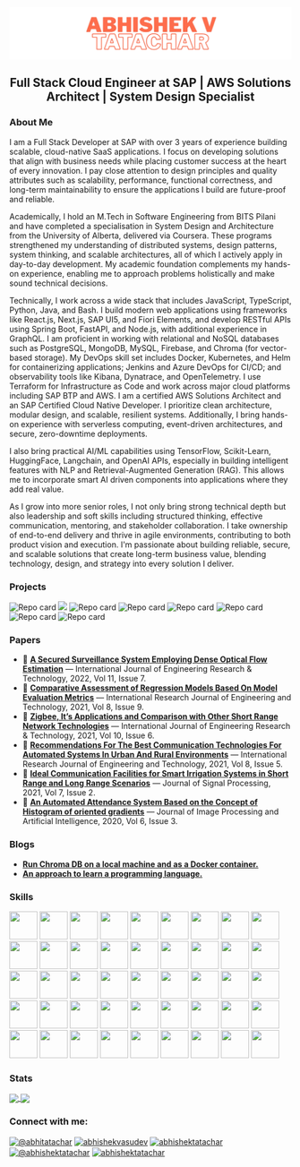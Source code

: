 <img align="center" href="https://github.com/abhitatachar2000" src="./images/1-removebg-preview.png" alt="@abhitatachar" />

<h2 align="center">Full Stack Cloud Engineer at SAP | AWS Solutions Architect | System Design Specialist</h2>

<h3>About Me</h3>

<p>I am a Full Stack Developer at SAP with over 3 years of experience building scalable, cloud-native SaaS applications. I focus on developing solutions that align with business needs while placing customer success at the heart of every innovation. I pay close attention to design principles and quality attributes such as scalability, performance, functional correctness, and long-term maintainability to ensure the applications I build are future-proof and reliable.</p>

<p>Academically, I hold an M.Tech in Software Engineering from BITS Pilani and have completed a specialisation in System Design and Architecture from the University of Alberta, delivered via Coursera. These programs strengthened my understanding of distributed systems, design patterns, system thinking, and scalable architectures, all of which I actively apply in day-to-day development. My academic foundation complements my hands-on experience, enabling me to approach problems holistically and make sound technical decisions.</p>

<p>Technically, I work across a wide stack that includes JavaScript, TypeScript, Python, Java, and Bash. I build modern web applications using frameworks like React.js, Next.js, SAP UI5, and Fiori Elements, and develop RESTful APIs using Spring Boot, FastAPI, and Node.js, with additional experience in GraphQL. I am proficient in working with relational and NoSQL databases such as PostgreSQL, MongoDB, MySQL, Firebase, and Chroma (for vector-based storage). My DevOps skill set includes Docker, Kubernetes, and Helm for containerizing applications; Jenkins and Azure DevOps for CI/CD; and observability tools like Kibana, Dynatrace, and OpenTelemetry. I use Terraform for Infrastructure as Code and work across major cloud platforms including SAP BTP and AWS. I am a certified AWS Solutions Architect and an SAP Certified Cloud Native Developer. I prioritize clean architecture, modular design, and scalable, resilient systems. Additionally, I bring hands-on experience with serverless computing, event-driven architectures, and secure, zero-downtime deployments.</p>

<p>I also bring practical AI/ML capabilities using TensorFlow, Scikit-Learn, HuggingFace, Langchain, and OpenAI APIs, especially in building intelligent features with NLP and Retrieval-Augmented Generation (RAG). This allows me to incorporate smart AI driven components into applications where they add real value.</p>

<p>As I grow into more senior roles, I not only bring strong technical depth but also leadership and soft skills including structured thinking, effective communication, mentoring, and stakeholder collaboration. I take ownership of end-to-end delivery and thrive in agile environments, contributing to both product vision and execution. I'm passionate about building reliable, secure, and scalable solutions that create long-term business value, blending technology, design, and strategy into every solution I deliver.</p>

<h3>Projects</h3>

<p>
  <img src="https://github-readme-stats.vercel.app/api/pin/?username=abhitatachar2000&repo=order-management-system&theme=default" alt="Repo card" height="150"/>
  <img src="https://github-readme-stats.vercel.app/api/pin/?username=abhitatachar2000&repo=portfolio-ts&theme=default%22%20alt=%22Repo%20card" height="150"/>
  <img src="https://github-readme-stats.vercel.app/api/pin/?username=abhitatachar2000&repo=dockerize-chromadb&theme=default" alt="Repo card" height="150"/>
  <img src="https://github-readme-stats.vercel.app/api/pin/?username=abhitatachar2000&repo=Kubernetes-Starter" alt="Repo card" height="150"/>
  <img src="https://github-readme-stats.vercel.app/api/pin/?username=abhitatachar2000&repo=Python101&theme=default" alt="Repo card" height="150"/>
  <img src="https://github-readme-stats.vercel.app/api/pin/?username=abhitatachar2000&repo=ImageProcessing&theme=default" alt="Repo card" height="150"/>
  <img src="https://github-readme-stats.vercel.app/api/pin/?username=abhitatachar2000&repo=ProjectDaksha&theme=default" alt="Repo card" height="150"/>
  <img src="https://github-readme-stats.vercel.app/api/pin/?username=abhitatachar2000&repo=Supply-Chain-Management-System" alt="Repo card" height="150"/>
</p>



<h3>Papers</h3>

- 📄 <b><a href="https://www.ijert.org/a-secured-surveillance-system-employing-dense-optical-flow-estimation">A Secured Surveillance System Employing Dense Optical Flow Estimation</a></b> — International Journal of Engineering Research & Technology, 2022, Vol 11, Issue 7.  
- 📄 <b><a href="https://scholar.google.com/citations?view_op=view_citation&hl=en&user=0sug9-kAAAAJ&citation_for_view=0sug9-kAAAAJ:qjMakFHDy7sC">Comparative Assessment of Regression Models Based On Model Evaluation Metrics</a></b> — International Research Journal of Engineering and Technology, 2021, Vol 8, Issue 9.
- 📄 <b><a href="https://scholar.google.com/citations?view_op=view_citation&hl=en&user=0sug9-kAAAAJ&citation_for_view=0sug9-kAAAAJ:2osOgNQ5qMEC">Zigbee, It’s Applications and Comparison with Other Short Range Network Technologies</a></b> — International Journal of Engineering Research & Technology, 2021, Vol 10, Issue 6.  
- 📄 <b><a href="https://scholar.google.com/citations?view_op=view_citation&hl=en&user=0sug9-kAAAAJ&citation_for_view=0sug9-kAAAAJ:9yKSN-GCB0IC">Recommendations For The Best Communication Technologies For Automated Systems In Urban And Rural Environments</a></b> — International Research Journal of Engineering and Technology, 2021, Vol 8, Issue 5.
- 📄 <b><a href="https://scholar.google.com/citations?view_op=view_citation&hl=en&user=0sug9-kAAAAJ&citation_for_view=0sug9-kAAAAJ:d1gkVwhDpl0C">Ideal Communication Facilities for Smart Irrigation Systems in Short Range and Long Range Scenarios</a></b> — Journal of Signal Processing, 2021, Vol 7, Issue 2.  
- 📄 <b><a href="https://scholar.google.com/citations?view_op=view_citation&hl=en&user=0sug9-kAAAAJ&citation_for_view=0sug9-kAAAAJ:u-x6o8ySG0sC">An Automated Attendance System Based on the Concept of Histogram of oriented gradients</a></b> — Journal of Image Processing and Artificial Intelligence, 2020, Vol 6, Issue 3. 


<h3>Blogs</h3>

- <b><a href="https://medium.com/@abhishektatachar/run-chroma-db-on-a-local-machine-and-as-a-docker-container-a9d4b91d2a97">Run Chroma DB on a local machine and as a Docker container.</a></b>
- <b><a href="https://abhishektatachar.medium.com/an-approach-to-learn-a-programming-language-af6fd8b18aed">An approach to learn a programming language.</a></b>

<h3>Skills</h3>

<p align="left">
  <!-- Programming and Scripting Languages -->
<img src="https://cdn.jsdelivr.net/gh/devicons/devicon@latest/icons/python/python-original.svg" width="50" height="50" />
<img src="https://cdn.jsdelivr.net/gh/devicons/devicon@latest/icons/javascript/javascript-original.svg" width="50" height="50" />
<img src="https://cdn.jsdelivr.net/gh/devicons/devicon@latest/icons/typescript/typescript-original.svg" width="50" height="50" />
<img src="https://cdn.jsdelivr.net/gh/devicons/devicon@latest/icons/java/java-original.svg" width="50" height="50" />
<img src="https://cdn.jsdelivr.net/gh/devicons/devicon@latest/icons/bash/bash-original.svg" width="50" height="50" />

<!-- Web Development -->
<img src="https://cdn.jsdelivr.net/gh/devicons/devicon@latest/icons/html5/html5-original.svg" width="50" height="50" />
<img src="https://cdn.jsdelivr.net/gh/devicons/devicon@latest/icons/css3/css3-original.svg" width="50" height="50" />
<img src="https://cdn.jsdelivr.net/gh/devicons/devicon@latest/icons/react/react-original.svg" width="50" height="50" />
<img src="https://cdn.jsdelivr.net/gh/devicons/devicon@latest/icons/express/express-original.svg" width="50" height="50" />
<img src="https://cdn.jsdelivr.net/gh/devicons/devicon@latest/icons/nodejs/nodejs-original.svg" width="50" height="50" />
<img src="https://www.svgrepo.com/show/354113/nextjs-icon.svg" width="50" height="50" />

<!-- Database Management -->
<img src="https://cdn.jsdelivr.net/gh/devicons/devicon@latest/icons/postgresql/postgresql-original.svg" width="50" height="50" />
<img src="https://cdn.jsdelivr.net/gh/devicons/devicon@latest/icons/mysql/mysql-original-wordmark.svg" width="50" height="50" />
<img src="https://cdn.jsdelivr.net/gh/devicons/devicon@latest/icons/firebase/firebase-plain.svg" width="50" height="50" />
<img src="https://cdn.jsdelivr.net/gh/devicons/devicon@latest/icons/mongodb/mongodb-original.svg" width="50" height="50" />
<img src="https://brandlogos.net/wp-content/uploads/2025/06/chroma-logo_brandlogos.net_1z1qk-512x339.png" width="50" height="50" />

<!-- API Design, Development and Documentation -->
<img src="https://cdn.jsdelivr.net/gh/devicons/devicon@latest/icons/fastapi/fastapi-original.svg" width="50" height="50" />
<img src="https://www.svgrepo.com/show/342276/swagger.svg" width="50" height="50" />
<img src="https://upload.wikimedia.org/wikipedia/commons/thumb/1/17/GraphQL_Logo.svg/2048px-GraphQL_Logo.svg.png" width="50" height="50" />

<!-- DevOps & Version Control -->
<img src="https://cdn.jsdelivr.net/gh/devicons/devicon@latest/icons/git/git-original.svg" width="50" height="50" />
<img src="https://cdn.jsdelivr.net/gh/devicons/devicon@latest/icons/github/github-original.svg" width="50" height="50" />
<img src="https://cdn.jsdelivr.net/gh/devicons/devicon@latest/icons/docker/docker-original.svg" width="50" height="50" />
<img src="https://cdn.jsdelivr.net/gh/devicons/devicon@latest/icons/kubernetes/kubernetes-plain.svg" width="50" height="50" />
<img src="https://cdn.jsdelivr.net/gh/devicons/devicon@latest/icons/jenkins/jenkins-original.svg" width="50" height="50" />
<img src="https://cdn.iconscout.com/icon/free/png-256/free-azure-devops-3628645-3029870.png?f=webp" width="50" height="50" />
<img src="https://cdn.jsdelivr.net/gh/devicons/devicon@latest/icons/ansible/ansible-original.svg" width="50" height="50" />
<img src="https://www.svgrepo.com/show/306187/helm.svg" width="50" height="50" />
<img src="https://freesvg.org/img/elastic-kibana-fw.png" width="50" height="50" />
<img src="https://upload.wikimedia.org/wikipedia/commons/3/3b/Grafana_icon.svg" width="50" height="50" />
<img src="https://www.svgrepo.com/show/353681/dynatrace-icon.svg" width="50" height="50" />
<img src="https://www.svgrepo.com/show/353933/jfrog.svg" width="50" height="50" />
<img src="https://it-nova.co/wp-content/uploads/SAP-BTP.png" width="50" height="50" />
<img src="https://cdn.jsdelivr.net/gh/devicons/devicon@latest/icons/terraform/terraform-original.svg" width="50" height="50" />

<!-- AI & Machine Learning -->
<img src="https://cdn.jsdelivr.net/gh/devicons/devicon@latest/icons/scikitlearn/scikitlearn-original.svg" width="50" height="50" />
<img src="https://cdn.jsdelivr.net/gh/devicons/devicon@latest/icons/tensorflow/tensorflow-original.svg" width="50" height="50" />
<img src="https://cdn.jsdelivr.net/gh/devicons/devicon@latest/icons/keras/keras-original.svg" width="50" height="50" />
<img src="https://huggingface.co/datasets/huggingface/brand-assets/resolve/main/hf-logo.svg" width="50" height="50" />
<img src="https://cdn.worldvectorlogo.com/logos/langchain-1.svg" width="50" height="50" />
<img src="https://upload.wikimedia.org/wikipedia/commons/thumb/0/04/ChatGPT_logo.svg/1024px-ChatGPT_logo.svg.png" width="50" height="50" />

<!-- Data Analysis & Visualization -->
<img src="https://cdn.jsdelivr.net/gh/devicons/devicon@latest/icons/numpy/numpy-original.svg" width="50" height="50" />
<img src="https://cdn.jsdelivr.net/gh/devicons/devicon@latest/icons/pandas/pandas-original.svg" width="50" height="50" />
<img src="https://cdn.worldvectorlogo.com/logos/seaborn-1.svg" width="50" height="50" />
<img src="https://matplotlib.org/stable/_images/sphx_glr_logos2_003.png" width="50" height="50" />

<!-- Project Management -->
<img src="https://upload.wikimedia.org/wikipedia/commons/thumb/8/8a/Jira_Logo.svg/2560px-Jira_Logo.svg.png" width="50" height="50" />
<img src="https://www.svgrepo.com/show/353597/confluence.svg" width="50" height="50" />
</p>

<h3>Stats</h3>

<a href="https://github.com/anuraghazra/github-readme-stats">
  <img height=200 align="center" src="https://github-readme-stats.vercel.app/api?username=abhitatachar2000"/>
</a>
<a href="https://github.com/anuraghazra/convoychat">
  <img height=200 align="center" src="https://github-readme-stats.vercel.app/api/top-langs?username=abhitatachar2000&layout=compact&langs_count=8&card_width=320" />
</a>

<h3 align="left">Connect with me:</h3>
<p align="left">
<a href="https://twitter.com/@abhitatachar" target="blank"><img align="center" src="https://raw.githubusercontent.com/rahuldkjain/github-profile-readme-generator/master/src/images/icons/Social/twitter.svg" alt="@abhitatachar" height="30" width="40" /></a>
<a href="https://linkedin.com/in/abhishektatachar" target="blank"><img align="center" src="https://raw.githubusercontent.com/rahuldkjain/github-profile-readme-generator/master/src/images/icons/Social/linked-in-alt.svg" alt="abhishekvasudev" height="30" width="40" /></a>
<a href="https://instagram.com/abhishektatachar" target="blank"><img align="center" src="https://raw.githubusercontent.com/rahuldkjain/github-profile-readme-generator/master/src/images/icons/Social/instagram.svg" alt="abhishektatachar" height="30" width="40" /></a>
<a href="https://medium.com/@abhishektatachar" target="blank"><img align="center" src="https://raw.githubusercontent.com/rahuldkjain/github-profile-readme-generator/master/src/images/icons/Social/medium.svg" alt="@abhishektatachar" height="30" width="40" /></a>
<a href="https://www.hackerrank.com/abhishektatachar" target="blank"><img align="center" src="https://raw.githubusercontent.com/rahuldkjain/github-profile-readme-generator/master/src/images/icons/Social/hackerrank.svg" alt="abhishektatachar" height="30" width="40" /></a>
</p>
